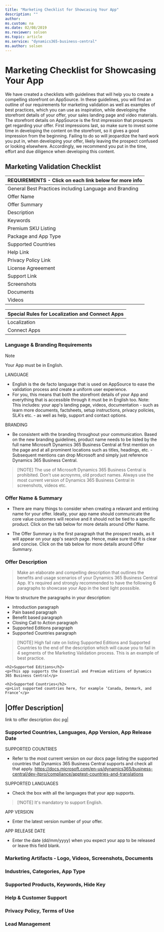 ```yaml
---
title: "Marketing Checklist for Showcasing Your App"
description: ""
author: 
ms.custom: na
ms.date: 02/08/2019
ms.reviewer: solsen
ms.topic: article
ms.service: "dynamics365-business-central"
ms.author: solsen
---
```


# Marketing Checklist for Showcasing Your App

We have created a checklists with guidelines that will help you to create a compelling storefront on AppSource. In these guidelines, you will find an outline of our requirements for marketing validation as well as examples of best practices, which you can use as inspiration, while developing the storefront details of your offer, your sales landing page and video materials. The storefront details on AppSource is the first impression that prospects get regarding your offer. First impressions last, so make sure to invest some time in developing the content on the storefront, so it gives a good impression from the beginning. Failing to do so will jeopardize the hard work you put in, when developing your offer, likely leaving the prospect confused or looking elsewhere. Accordingly, we recommend you put in the time, effort and due diligence when developing this content.  

## Marketing Validation Checklist 

|REQUIREMENTS - Click on each link below for more info|
|----------|
|General Best Practices including Language and Branding|
|Offer Name|[]()|
|Offer Summary|[]()|
|Description|[]()|
|Keywords|[]()|
|Premium SKU Listing|[]()|
|Package and App Type|[]()|
|Supported Countries|[]()|
|Help Link|[]()|
|Privacy Policy Link|[]()|
|License Agreeement|[]()|
|Support Link|[]()|
|Screenshots|[]()|
|Documents|[]()|
|Videos|[]()|

|Special Rules for Localization and Connect Apps|
|----------|
|Localization|[]()|
|Connect Apps|[]()|


### Language & Branding Requirements 

> [!NOTE]  
> Your App must be in English.

LANGUAGE 
- English is the de facto language that is used on AppSource to ease the validation process and create a uniform user experience.
- For you, this means that both the storefront details of your App and everything that is accessible through it must be in English too. Note: This includes: your app's landing page, videos, documentation - such as learn more documents, factsheets, setup instructions, privacy policies, SLA's etc. - as well as help, support and contact options. 

BRANDING
- Be consistent with the branding throughout your communication. Based on the new branding guidelines, product name needs to be listed by the full name Microsoft Dynamics 365 Business Central at first mention on the page and at all prominent locations such as titles, headings, etc. - Subsequent mentions can drop Microsoft and simply just reference Dynamics 365 Business Central. 

> [!NOTE] The use of Microsoft Dynamics 365 Business Central is prohibited. Don't use acroynms, old product names. Always use the most current version of Dynamics 365 Business Central in screenshots, videos etc. 

### Offer Name & Summary 
- There are many things to consider when creating a relavant and enticing name for your offer. Ideally, your app name should communicate the core value customers will receive and it should not be tied to a specific product. Click on the tab below for more details around Offer Name.

- The Offer Summary is the first paragraph that the prospect reads, as it will appear on your app's search page. Hence, make sure that it is clear and concise. Click on the tab below for more details around Offer Summary.

### Offer Description 

>Make an elaborate and compelling description that outlines the benefits and usage scenarios of your Dynamics 365 Business Central App. It's required and strongly recommended to have the following 6 paragraphs to showcase your App in the best light posssible. 

How to structure the paragraphs in your description:
- Introduction paragraph
- Pain based paragraph
- Benefit based paragraph
- Closing Call to Action paragraph
- Supported Editions paragraph
- Supported Countries paragraph

> [!NOTE] High fail rate on listing Supported Editions and Supported Countries to the end of the description which will cause you to fail in 4 segments of the Marketing Validation process. This is an example of best practice. 

	<h2>Supported Editions</h2>
	<p>This app supports the Essential and Premium editions of Dynamics 365 Business Central</p>
	 
	<h2>Supported Countries</h2>
	<p>List supported countries here, for example ‘Canada, Denmark, and France’</p>

|Offer Description|
-----------------
link to offer description doc pg| 

### Supported Countries, Languages, App Version, App Release Date 
SUPPORTED COUNTRIES
- Refer to the most current version on our docs page listing the supported countries that Dynamics 365 Business Central supports and check all that apply. https://docs.microsoft.com/en-us/dynamics365/business-central/dev-itpro/compliance/apptest-countries-and-translations 

SUPPORTED LANGUAGES
- Check the box with all the languages that your app supports. 
> [!NOTE] It's mandatory to support English. 

APP VERSION
- Enter the latest version number of your offer. 

APP RELEASE DATE
- Enter the date (dd/mm/yyyy) when you expect your app to be released or leave this field blank. 

### Marketing Artifacts - Logo, Videos, Screenshots, Documents 
### Industries, Categories, App Type 
### Supported Products, Keywords, Hide Key 
### Help & Customer Support 
### Privacy Policy, Terms of Use 
### Lead Management 

